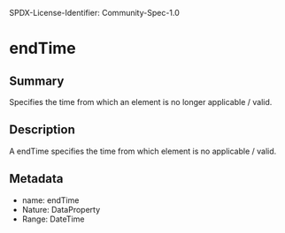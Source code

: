 SPDX-License-Identifier: Community-Spec-1.0

# endTime

## Summary

Specifies the time from which an element is no longer applicable / valid.

## Description

A endTime specifies the time from which element is no applicable / valid.

## Metadata

- name: endTime
- Nature: DataProperty
- Range: DateTime

